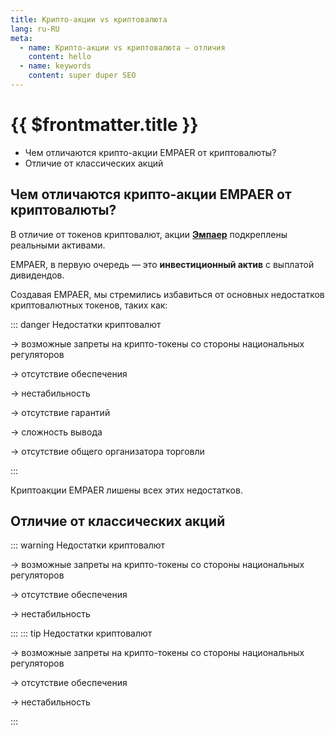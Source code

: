 ```yaml
---
title: Крипто-акции vs криптовалюта 
lang: ru-RU
meta:
  - name: Крипто-акции vs криптовалюта – отличия
    content: hello
  - name: keywords
    content: super duper SEO
---
```



# {{ $frontmatter.title }} 


* Чем отличаются крипто-акции EMPAER от криптовалюты? 
* Отличие от классических акций


## Чем отличаются крипто-акции EMPAER от криптовалюты? <Badge text="beta" type="warning"/> <Badge text="default theme"/> <Badge text="default theme" type="error"/>

 В отличие от токенов криптовалют, акции **[Эмпаер](https://empaer.capital)** подкреплены реальными активами.

EMPAER, в первую очередь — это **инвестиционный актив** с выплатой дивидендов. 

Создавая EMPAER, мы стремились избавиться от&#160;основных недостатков криптовалютных токенов, таких как:

::: danger Недостатки криптовалют

 &#8594;  возможные запреты на крипто-токены со&#160;стороны национальных регуляторов
 
  &#8594;  отсутствие обеспечения
  
  &#8594;  нестабильность
  
  &#8594;  отсутствие гарантий
  
  &#8594;  cложность вывода
  
  &#8594;  отсутствие общего организатора торговли
  
:::

Криптоакции EMPAER лишены всех этих недостатков.

## Отличие от классических акций

::: warning Недостатки криптовалют

 &#8594;  возможные запреты на крипто-токены со&#160;стороны национальных регуляторов
 
  &#8594;  отсутствие обеспечения
  
  &#8594;  нестабильность
  
  
:::
::: tip Недостатки криптовалют

 &#8594;  возможные запреты на крипто-токены со&#160;стороны национальных регуляторов
 
  &#8594;  отсутствие обеспечения
  
  &#8594;  нестабильность
  
  
:::

